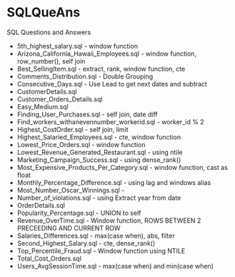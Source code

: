 # SQLQueAns
SQL Questions and Answers
* 5th_highest_salary.sql - window function
* Arizona_California_Hawaii_Employees.sql - window function, row_number(), self join
* Best_SellingItem.sql - extract, rank, window function, cte
* Comments_Distribution.sql - Double Grouping
* Consecutive_Days.sql - Use Lead to get next dates and subtract
* CustomerDetails.sql
* Customer_Orders_Details.sql 
* Easy_Medium.sql
* Finding_User_Purchases.sql - self join, date diff 
* Find_workers_withanevennumber_workerid.sql - worker_id % 2
* Highest_CostOrder.sql - self join, limit
* Highest_Salaried_Employees.sql - cte, window function
* Lowest_Price_Orders.sql - window function
* Lowest_Revenue_Generated_Restaurant.sql - using ntile
* Marketing_Campaign_Success.sql - using dense_rank()
* Most_Expensive_Products_Per_Category.sql - window function, cast as float
* Monthly_Percentage_Difference.sql - using lag and windows alias
* Most_Number_Oscar_Winnings.sql - 
* Number_of_violations.sql - using Extract year from date
* OrderDetails.sql 
* Popularity_Percentage.sql - UNION to self
* Revenue_OverTime.sql - Window function, ROWS BETWEEN 2 PRECEEDING AND CURRENT ROW
* Salaries_Differences.sql - max(case when), abs, filter
* Second_Highest_Salary.sql - cte, dense_rank()
* Top_Percentile_Fraud.sql - Window function using NTILE
* Total_Cost_Orders.sql
* Users_AvgSessionTime.sql - max(case when) and min(case when)
